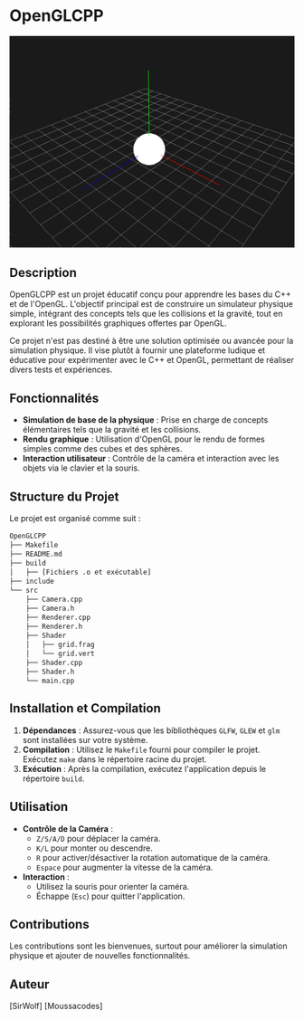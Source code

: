 # OpenGLCPP

![OpenGLCPP](assets/demo.png)

## Description
OpenGLCPP est un projet éducatif conçu pour apprendre les bases du C++ et de l'OpenGL. L'objectif principal est de construire un simulateur physique simple, intégrant des concepts tels que les collisions et la gravité, tout en explorant les possibilités graphiques offertes par OpenGL.

Ce projet n'est pas destiné à être une solution optimisée ou avancée pour la simulation physique. Il vise plutôt à fournir une plateforme ludique et éducative pour expérimenter avec le C++ et OpenGL, permettant de réaliser divers tests et expériences.

## Fonctionnalités
- **Simulation de base de la physique** : Prise en charge de concepts élémentaires tels que la gravité et les collisions.
- **Rendu graphique** : Utilisation d'OpenGL pour le rendu de formes simples comme des cubes et des sphères.
- **Interaction utilisateur** : Contrôle de la caméra et interaction avec les objets via le clavier et la souris.

## Structure du Projet
Le projet est organisé comme suit :
```
OpenGLCPP
├── Makefile
├── README.md
├── build
│   ├── [Fichiers .o et exécutable]
├── include
└── src
    ├── Camera.cpp
    ├── Camera.h
    ├── Renderer.cpp
    ├── Renderer.h
    ├── Shader
    │   ├── grid.frag
    │   └── grid.vert
    ├── Shader.cpp
    ├── Shader.h
    └── main.cpp
```

## Installation et Compilation
1. **Dépendances** : Assurez-vous que les bibliothèques `GLFW`, `GLEW` et `glm` sont installées sur votre système.
2. **Compilation** : Utilisez le `Makefile` fourni pour compiler le projet. Exécutez `make` dans le répertoire racine du projet.
3. **Exécution** : Après la compilation, exécutez l'application depuis le répertoire `build`.

## Utilisation
- **Contrôle de la Caméra** :
  - `Z/S/A/D` pour déplacer la caméra.
  - `K/L` pour monter ou descendre.
  - `R` pour activer/désactiver la rotation automatique de la caméra.
  - `Espace` pour augmenter la vitesse de la caméra.
- **Interaction** :
  - Utilisez la souris pour orienter la caméra.
  - Échappe (`Esc`) pour quitter l'application.

## Contributions
Les contributions sont les bienvenues, surtout pour améliorer la simulation physique et ajouter de nouvelles fonctionnalités.

## Auteur
[SirWolf]
[Moussacodes]
